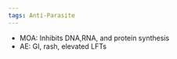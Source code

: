 ```yaml
---
tags: Anti-Parasite
---
```

- MOA: Inhibits DNA,RNA, and protein synthesis
- AE: GI, rash, elevated LFTs